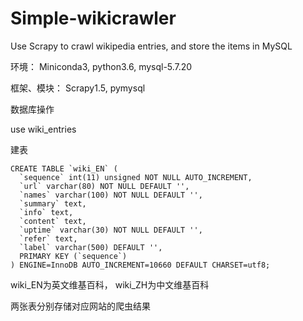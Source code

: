 # Simple-wikicrawler
Use Scrapy to crawl wikipedia entries, and store the items in MySQL

环境： Miniconda3, python3.6, mysql-5.7.20

框架、模块： Scrapy1.5, pymysql

数据库操作

use wiki_entries

建表
``` 
CREATE TABLE `wiki_EN` (
  `sequence` int(11) unsigned NOT NULL AUTO_INCREMENT,
  `url` varchar(80) NOT NULL DEFAULT '',
  `names` varchar(100) NOT NULL DEFAULT '',
  `summary` text,
  `info` text,
  `content` text,
  `uptime` varchar(30) NOT NULL DEFAULT '',
  `refer` text,
  `label` varchar(500) DEFAULT '',
  PRIMARY KEY (`sequence`)
) ENGINE=InnoDB AUTO_INCREMENT=10660 DEFAULT CHARSET=utf8;
``` 
wiki_EN为英文维基百科， wiki_ZH为中文维基百科

两张表分别存储对应网站的爬虫结果



